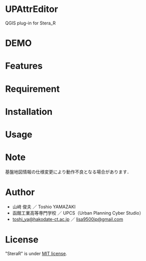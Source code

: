 # UPAttrEditor
QGIS plug-in for Stera_R

# DEMO


# Features



# Requirement


# Installation


# Usage



# Note

基盤地図情報の仕様変更により動作不良となる場合があります．

# Author

* 山﨑 俊夫 ／ Toshio YAMAZAKI
* 函館工業高等専門学校 ／ UPCS（Urban Planning Cyber Studio）
* toshi_ya@hakodate-ct.ac.jp  ／ lisa9500jp@gmail.com

# License

"SteraR" is under [MIT license](https://en.wikipedia.org/wiki/MIT_License).
